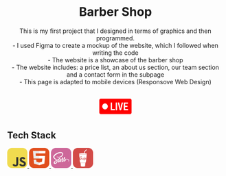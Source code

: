 <div align="center">
<h1> Barber Shop </h1>
</div>

<div align="center">
This is my first project that I designed in terms of graphics and then programmed. <br>
- I used Figma to create a mockup of the website, which I followed when writing the code <br>
- The website is a showcase of the barber shop <br>
- The website includes: a price list, an about us section, our team section and a contact form in the subpage <br>
- This page is adapted to mobile devices (Responsove Web Design)
</div>

##   <div align="center" ><a href="https://filipw98.github.io/Barber-Shop-WebPage/" target="_blank" rel="noreferrer"> <img src="./assets/img/live-icon.png" alt="live icon" width="80" height="40" /> </a>  </div>



## Tech Stack

 <a href="https://developer.mozilla.org/en-US/docs/Web/JavaScript" target="_blank" rel="noreferrer"> <img src="https://github.com/tandpfun/skill-icons/blob/main/icons/JavaScript.svg" alt="Javascript icon" width="47" height="47"/> </a> <a href="https://www.w3schools.com/html/" target="_blank" rel="noreferrer"> <img src="https://github.com/tandpfun/skill-icons/blob/main/icons/HTML.svg" alt="HTML icon" width="47" height="47"/> </a> 
<a href="https://sass-lang.com/" target="_blank" rel="noreferrer"> <img src="https://github.com/tandpfun/skill-icons/blob/main/icons/Sass.svg" alt="Sass icon" width="47" height="47"/> </a> 
<a href="https://gulpjs.com/" target="_blank" rel="noreferrer"> <img src="https://github.com/tandpfun/skill-icons/blob/main/icons/Gulp.svg" alt="Gulp icon" width="47" height="47"/> </a> 






